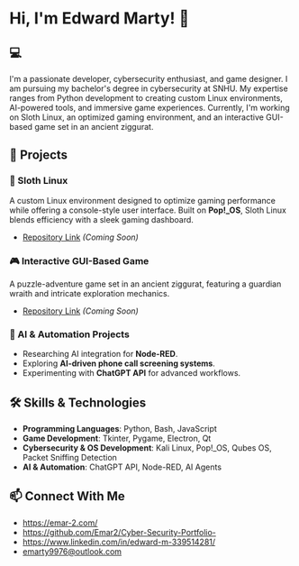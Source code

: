 # Hi, I'm Edward Marty! 👋

## 💻
I'm a passionate developer, cybersecurity enthusiast, and game designer. I am pursuing my bachelor's degree in cybersecurity at SNHU. My expertise ranges from Python development to creating custom Linux environments, AI-powered tools, and immersive game experiences. Currently, I'm working on Sloth Linux, an optimized gaming environment, and an interactive GUI-based game set in an ancient ziggurat.

## 🚀 Projects
### 🦥 Sloth Linux
A custom Linux environment designed to optimize gaming performance while offering a console-style user interface. Built on **Pop!_OS**, Sloth Linux blends efficiency with a sleek gaming dashboard.
- [Repository Link](#) *(Coming Soon)*

### 🎮 Interactive GUI-Based Game
A puzzle-adventure game set in an ancient ziggurat, featuring a guardian wraith and intricate exploration mechanics.
- [Repository Link](#) *(Coming Soon)*

### 🤖 AI & Automation Projects
- Researching AI integration for **Node-RED**.
- Exploring **AI-driven phone call screening systems**.
- Experimenting with **ChatGPT API** for advanced workflows.

## 🛠️ Skills & Technologies
- **Programming Languages**: Python, Bash, JavaScript
- **Game Development**: Tkinter, Pygame, Electron, Qt
- **Cybersecurity & OS Development**: Kali Linux, Pop!_OS, Qubes OS, Packet Sniffing Detection
- **AI & Automation**: ChatGPT API, Node-RED, AI Agents

## 📫 Connect With Me
- https://emar-2.com/
- https://github.com/Emar2/Cyber-Security-Portfolio-
- https://www.linkedin.com/in/edward-m-339514281/
- emarty9976@outlook.com
